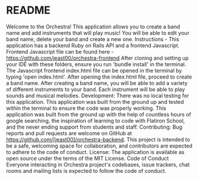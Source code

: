 # README

Welcome to the Orchestra!
This application allows you to create a band name and add instruments that will play music! You will be able to edit your band name, delete your band and create a new one.
Instructions -
This application has a backend Ruby on Rails API and a frontend Javascript. Frontend Javascript file can be found here - https://github.com/jeast00/orchestra-frontend
After cloning and setting up your IDE with these folders, ensure you run 'bundle install' in the terminal.
The Javascript frontend index.html file can be opened in the terminal by typing 'open index.html'.
After opening the index.html file, proceed to create a band name.
After creating a band name, you will be able to add a variety of different instruments to your band. Each instrument will be able to play sounds and musical melodies.
Development:
There was no local testing for this application. This application was built from the ground up and tested within the terminal to ensure the code was properly working. This application was built from the ground up with the help of countless hours of google searching, the inspiration of learning to code with Flatiron School, and the never ending support from students and staff.
Contributing:
Bug reports and pull requests are welcome on GitHub at https://github.com/[jeast00]/orchestra-backend. This project is intended to be a safe, welcoming space for collaboration, and contributors are expected to adhere to the code of conduct.
License: The application is available as open source under the terms of the MIT License.
Code of Conduct Everyone interacting in Orchestra project's codebases, issue trackers, chat rooms and mailing lists is expected to follow the code of conduct.

